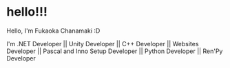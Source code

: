 # hello!!!

Hello, I'm Fukaoka Chanamaki :D

I'm .NET Developer || Unity Developer || C++ Developer || Websites Developer || Pascal and Inno Setup Developer || Python Developer || Ren'Py Developer
